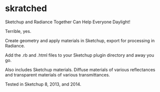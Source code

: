skratched
=========
Sketchup and Radiance Together Can Help Everyone Daylight!

Terrible, yes.

Create geometry and apply materials in Sketchup, export for processing in Radiance.

Add the .rb and .html files to your Sketchup plugin directory and away you go.

Also includes Sketchup materials. Diffuse materials of various reflectances and transparent materials of various transmittances.

Tested in Sketchup 8, 2013, and 2014.

